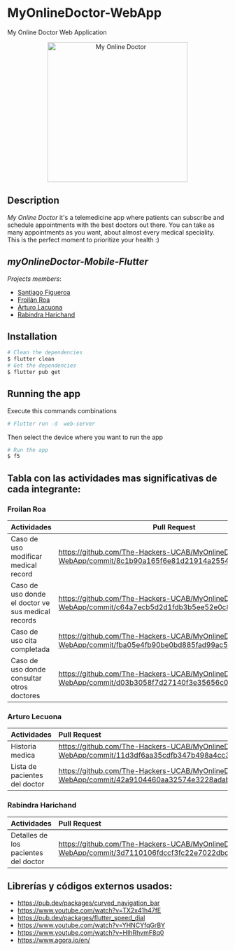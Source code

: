# MyOnlineDoctor-WebApp
My Online Doctor Web Application

<p align="center">
  <img src="https://imgur.com/7iUabBi.png" width="320" alt="My Online Doctor" />
</p>


## Description
_My Online Doctor_ it's a telemedicine app where patients can subscribe and schedule appointments with the best doctors out there. You can take as many appointments as you want, about almost every medical speciality. This is the perfect moment to prioritize your health :)

## _myOnlineDoctor-Mobile-Flutter_

_Projects members_:
- [Santiago Figueroa](https://github.com/santiagofv36) 
- [Froilán Roa](https://github.com/froilanroac)
- [Arturo Lacuona](https://github.com/ArtuKILL)
- [Rabindra Harichand](https://github.com/RabindraHarichand)

## Installation
```bash
# Clean the dependencies
$ flutter clean
# Get the dependencies
$ flutter pub get
```

## Running the app
 Execute this commands combinations
```bash
# Flutter run -d  web-server
```
  Then select the device where you want to run the app
 ```bash
# Run the app
$ f5
```

## Tabla con las actividades mas significativas de cada integrante: 


### Froilan Roa
| Actividades                                                                                                            | Pull Request                                                |
|----------------------------------------------------------------------------------------------------------------------|-------------------------------------------------------|
| Caso de uso modificar medical record| https://github.com/The-Hackers-UCAB/MyOnlineDoctor--WebApp/commit/8c1b90a165f6e81d21914a2554063606838a51cf
| Caso de uso donde el doctor ve sus medical records| https://github.com/The-Hackers-UCAB/MyOnlineDoctor--WebApp/commit/c64a7ecb5d2d1fdb3b5ee52e0c84069be10b8106 |
| Caso de uso cita completada | https://github.com/The-Hackers-UCAB/MyOnlineDoctor--WebApp/commit/fba05e4fb90be0bd885fad99ac5e58a37ea1ccdd |
| Caso de uso donde consultar otros doctores | https://github.com/The-Hackers-UCAB/MyOnlineDoctor--WebApp/commit/d03b3058f7d27140f3e35656c0a50ba76deec1fb |

### Arturo Lecuona

|Actividades|Pull Request|
|:----|:----|
|Historia medica|https://github.com/The-Hackers-UCAB/MyOnlineDoctor--WebApp/commit/11d3df6aa35cdfb347b498a4cc3872e463d77469|
|Lista de pacientes del doctor|https://github.com/The-Hackers-UCAB/MyOnlineDoctor--WebApp/commit/42a9104460aa32574e3228adab3a6d525f74b399|

### Rabindra Harichand

|Actividades|Pull Request|
|:----|:----|
|Detalles de los pacientes del doctor|https://github.com/The-Hackers-UCAB/MyOnlineDoctor--WebApp/commit/3d7110106fdccf3fc22e7022dbc6fbd1651b8695|



## Librerías y códigos externos usados:
- https://pub.dev/packages/curved_navigation_bar
- https://www.youtube.com/watch?v=TX2x41h47fE
- https://pub.dev/packages/flutter_speed_dial
- https://www.youtube.com/watch?v=YHNCYfqGrBY
- https://www.youtube.com/watch?v=HIhRhvmF8q0
- https://www.agora.io/en/
